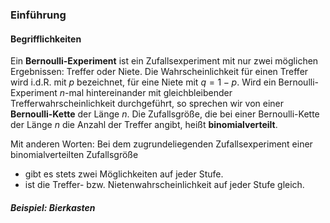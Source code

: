 ### Einführung

#### Begrifflichkeiten

Ein **Bernoulli-Experiment** ist ein Zufallsexperiment mit nur zwei möglichen Ergebnissen: Treffer oder Niete. Die Wahrscheinlichkeit für einen Treffer wird i.d.R. mit $p$ bezeichnet, für eine Niete mit $q=1-p$. Wird ein Bernoulli-Experiment $n$-mal hintereinander mit gleichbleibender Trefferwahrscheinlichkeit durchgeführt, so sprechen wir von einer **Bernoulli-Kette** der Länge $n$.
Die Zufallsgröße, die bei einer Bernoulli-Kette der Länge $n$ die Anzahl der Treffer angibt, heißt **binomialverteilt**.

Mit anderen Worten: Bei dem zugrundeliegenden Zufallsexperiment einer binomialverteilten Zufallsgröße

* gibt es stets zwei Möglichkeiten auf jeder Stufe.
* ist die Treffer- bzw. Nietenwahrscheinlichkeit auf jeder Stufe gleich.

##### Beispiel: Bierkasten